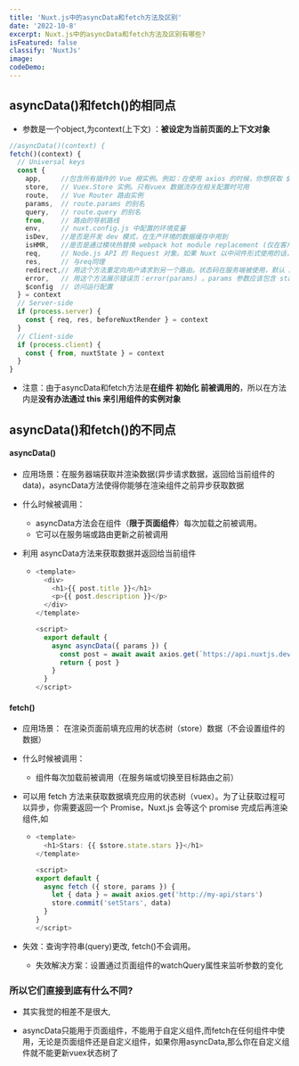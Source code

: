 ```yaml
---
title: 'Nuxt.js中的asyncData和fetch方法及区别'
date: '2022-10-8'
excerpt: Nuxt.js中的asyncData和fetch方法及区别有哪些?
isFeatured: false
classify: 'NuxtJs'
image:
codeDemo:
---
```


## asyncData()和fetch()的相同点

- 参数是一个object,为context(上下文) ：**被设定为当前页面的上下文对象**

```js
//asyncData()(context) {
fetch()(context) {
  // Universal keys
  const {
    app,     //包含所有插件的 Vue 根实例。例如：在使用 axios 的时候，你想获取 $axios 可以直接通过 context.app.$axios 来获取
    store,   // Vuex.Store 实例。只有vuex 数据流存在相关配置时可用
    route,   // Vue Router 路由实例
    params,  // route.params 的别名
    query,   // route.query 的别名
    from,    // 路由的导航路线
    env,     // nuxt.config.js 中配置的环境变量
    isDev,   //是否是开发 dev 模式，在生产环境的数据缓存中用到
    isHMR,   //是否是通过模块热替换 webpack hot module replacement (仅在客户端以 dev 模式)
    req,     // Node.js API 的 Request 对象。如果 Nuxt 以中间件形式使用的话，这个对象就根据你所使用的框架而定。nuxt generate 不可用
    res,     // 与req同理
    redirect,// 用这个方法重定向用户请求到另一个路由。状态码在服务端被使用，默认 302 redirect([status,] path [, query])
    error,   // 用这个方法展示错误页：error(params) 。params 参数应该包含 statusCode 和 message 字段
    $config  // 访问运行配置
  } = context
  // Server-side
  if (process.server) {
    const { req, res, beforeNuxtRender } = context
  }
  // Client-side
  if (process.client) {
    const { from, nuxtState } = context
  }
}

```

- 注意：由于asyncData和fetch方法是**在组件 初始化 前被调用的**，所以在方法内是**没有办法通过 this 来引用组件的实例对象**

## asyncData()和fetch()的不同点

#### asyncData()

- 应用场景：在服务器端获取并渲染数据(异步请求数据，返回给当前组件的data)，asyncData方法使得你能够在渲染组件之前异步获取数据

- 什么时候被调用：

  - asyncData方法会在组件（**限于页面组件**）每次加载之前被调用。
  - 它可以在服务端或路由更新之前被调用

- 利用 asyncData方法来获取数据并返回给当前组件

  - ```js
    <template>
      <div>
        <h1>{{ post.title }}</h1>
        <p>{{ post.description }}</p>
      </div>
    </template>
    
    <script>
      export default {
        async asyncData({ params }) {
          const post = await await axios.get(`https://api.nuxtjs.dev/posts/${params.id}`)
          return { post }
        }
      }
    </script>
    
    ```

#### fetch()

- 应用场景： 在渲染页面前填充应用的状态树（store）数据（不会设置组件的数据）

- 什么时候被调用：

  - 组件每次加载前被调用（在服务端或切换至目标路由之前）

- 可以用 fetch 方法来获取数据填充应用的状态树（vuex）。为了让获取过程可以异步，你需要返回一个 Promise，Nuxt.js 会等这个 promise 完成后再渲染组件,如

  - ```js
    <template>
      <h1>Stars: {{ $store.state.stars }}</h1>
    </template>
    
    <script>
    export default {
      async fetch ({ store, params }) {
        let { data } = await axios.get('http://my-api/stars')
        store.commit('setStars', data)
      }
    }
    </script>
    
    ```

- 失效：查询字符串(query)更改, fetch()不会调用。
  - 失效解决方案：设置通过页面组件的watchQuery属性来监听参数的变化

### 所以它们直接到底有什么不同?

- 其实我觉的相差不是很大,

- asyncData只能用于页面组件，不能用于自定义组件,而fetch在任何组件中使用，无论是页面组件还是自定义组件，如果你用asyncData,那么你在自定义组件就不能更新vuex状态树了
